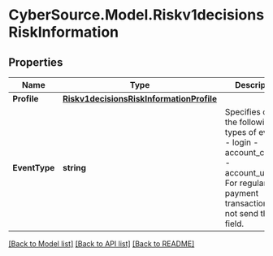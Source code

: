 # CyberSource.Model.Riskv1decisionsRiskInformation
## Properties

Name | Type | Description | Notes
------------ | ------------- | ------------- | -------------
**Profile** | [**Riskv1decisionsRiskInformationProfile**](Riskv1decisionsRiskInformationProfile.md) |  | [optional] 
**EventType** | **string** | Specifies one of the following types of events: - login - account_creation - account_update For regular payment transactions, do not send this field.  | [optional] 

[[Back to Model list]](../README.md#documentation-for-models) [[Back to API list]](../README.md#documentation-for-api-endpoints) [[Back to README]](../README.md)


